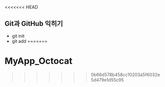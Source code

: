<<<<<<< HEAD
## Git과 GitHub 익히기
* git init
* git add
=======
# MyApp_Octocat
>>>>>>> 0b66d578b458cc10203a5f6032e5d479e1d55c95

